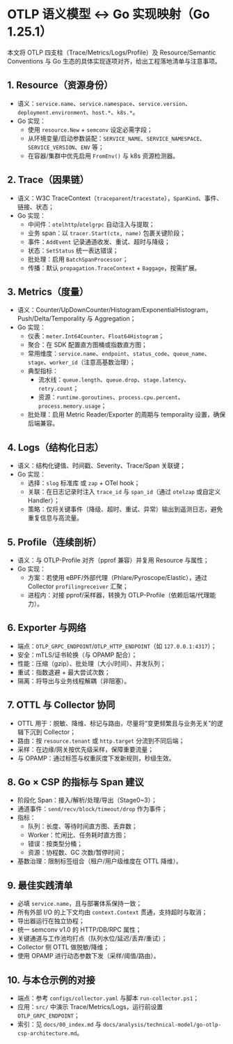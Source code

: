 # OTLP 语义模型 ↔ Go 实现映射（Go 1.25.1）

本文将 OTLP 四支柱（Trace/Metrics/Logs/Profile）及 Resource/Semantic Conventions 与 Go 生态的具体实现逐项对齐，给出工程落地清单与注意事项。

## 1. Resource（资源身份）

- 语义：`service.name`、`service.namespace`、`service.version`、`deployment.environment`、`host.*`、`k8s.*`。
- Go 实现：
  - 使用 `resource.New` + `semconv` 设定必需字段；
  - 从环境变量/启动参数装配：`SERVICE_NAME`、`SERVICE_NAMESPACE`、`SERVICE_VERSION`、`ENV` 等；
  - 在容器/集群中优先启用 `FromEnv()` 与 k8s 资源检测器。

## 2. Trace（因果链）

- 语义：W3C TraceContext（`traceparent`/`tracestate`），`SpanKind`、事件、链接、状态；
- Go 实现：
  - 中间件：`otelhttp`/`otelgrpc` 自动注入与提取；
  - 业务 span：以 `tracer.Start(ctx, name)` 包裹关键阶段；
  - 事件：`AddEvent` 记录通道收发、重试、超时与降级；
  - 状态：`SetStatus` 统一表达错误；
  - 批处理：启用 `BatchSpanProcessor`；
  - 传播：默认 `propagation.TraceContext` + `Baggage`，按需扩展。

## 3. Metrics（度量）

- 语义：Counter/UpDownCounter/Histogram/ExponentialHistogram，Push/Delta/Temporality 与 Aggregation；
- Go 实现：
  - 仪表：`meter.Int64Counter`、`Float64Histogram`；
  - 聚合：在 SDK 配置直方图桶或指数直方图；
  - 常用维度：`service.name`、`endpoint`、`status_code`、`queue_name`、`stage`、`worker_id`（注意高基数治理）；
  - 典型指标：
    - 流水线：`queue.length`、`queue.drop`、`stage.latency`、`retry.count`；
    - 资源：`runtime.goroutines`、`process.cpu.percent`、`process.memory.usage`；
  - 批处理：启用 Metric Reader/Exporter 的周期与 temporality 设置，确保后端兼容。

## 4. Logs（结构化日志）

- 语义：结构化键值、时间戳、Severity、Trace/Span 关联键；
- Go 实现：
  - 选择：`slog` 标准库 或 `zap` + OTel hook；
  - 关联：在日志记录时注入 `trace_id` 与 `span_id`（通过 `otelzap` 或自定义 Handler）；
  - 策略：仅将关键事件（降级、超时、重试、异常）输出到遥测日志，避免重复信息与高流量。

## 5. Profile（连续剖析）

- 语义：与 OTLP-Profile 对齐（pprof 兼容）并复用 Resource 与属性；
- Go 实现：
  - 方案：若使用 eBPF/外部代理（Phlare/Pyroscope/Elastic），通过 Collector `profilingreceiver` 汇聚；
  - 进程内：对接 pprof/采样器，转换为 OTLP-Profile（依赖后端/代理能力）。

## 6. Exporter 与网络

- 端点：`OTLP_GRPC_ENDPOINT`/`OTLP_HTTP_ENDPOINT`（如 `127.0.0.1:4317`）；
- 安全：mTLS/证书轮换（与 OPAMP 配合）；
- 性能：压缩（gzip）、批处理（大小/时间）、并发队列；
- 重试：指数退避 + 最大尝试次数；
- 隔离：将导出与业务线程解耦（非阻塞）。

## 7. OTTL 与 Collector 协同

- OTTL 用于：脱敏、降维、标记与路由，尽量将“变更频繁且与业务无关”的逻辑下沉到 Collector；
- 路由：按 `resource.tenant` 或 `http.target` 分流到不同后端；
- 采样：在边缘/网关按优先级采样，保障重要流量；
- 与 OPAMP：通过标签与权重灰度下发新规则，秒级生效。

## 8. Go × CSP 的指标与 Span 建议

- 阶段化 Span：接入/解析/处理/导出（Stage0~3）；
- 通道事件：`send/recv/block/timeout/drop` 作为事件；
- 指标：
  - 队列：长度、等待时间直方图、丢弃数；
  - Worker：忙闲比、任务耗时直方图；
  - 错误：按类型分桶；
  - 资源：协程数、GC 次数/暂停时间；
- 基数治理：限制标签组合（租户/用户级维度在 OTTL 降维）。

## 9. 最佳实践清单

- 必填 `service.name`，且与部署体系保持一致；
- 所有外部 I/O 的上下文均由 `context.Context` 贯通，支持超时与取消；
- 导出器运行在独立协程；
- 统一 semconv v1.0 的 HTTP/DB/RPC 属性；
- 关键通道与工作池均打点（队列水位/延迟/丢弃/重试）；
- Collector 侧 OTTL 做脱敏/降维；
- 使用 OPAMP 进行动态参数下发（采样/阈值/路由）。

## 10. 与本仓示例的对接

- 端点：参考 `configs/collector.yaml` 与脚本 `run-collector.ps1`；
- 应用：`src/` 中演示 Trace/Metrics/Logs，运行前设置 `OTLP_GRPC_ENDPOINT`；
- 索引：见 `docs/00_index.md` 与 `docs/analysis/technical-model/go-otlp-csp-architecture.md`。
